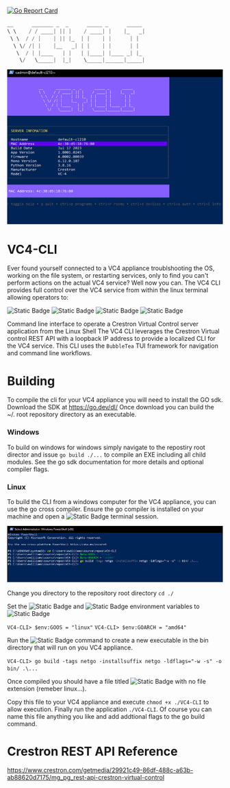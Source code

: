 [![Go Report Card](https://goreportcard.com/badge/github.com/ewilliams0305/offshoot?style=flat-square)](https://goreportcard.com/report/github.com/ewilliams0305/VC4-CLI)
```go
__      _______ _  _      _____ _      _____ 
\ \    / / ____| || |    / ____| |    |_   _|
 \ \  / / |    | || |_  | |    | |      | |  
  \ \/ /| |    |__   _| | |    | |      | |  
   \  / | |____   | |   | |____| |____ _| |_ 
    \/   \_____|  |_|    \_____|______|_____|
```
![Readme Image](./docs/info.gif)

# VC4-CLI
Ever found yourself connected to a VC4 appliance troublshooting the OS, working on the file system,
or restarting services, only to find you can't perform actions on the actual VC4 service? Well now you can. 
The VC4 CLI provides full control over the VC4 service from within the linux terminal allowing operators to:

![Static Badge](https://img.shields.io/badge/LOAD-PROGRAMS-blue)
![Static Badge](https://img.shields.io/badge/CREATE-ROOMS-green)
![Static Badge](https://img.shields.io/badge/RESET-ROOMS-yellow)
![Static Badge](https://img.shields.io/badge/VIEW-STATUS-red)

Command line interface to operate a Crestron Virtual Control server application from the Linux Shell
The VC4 CLI leverages the Crestron Virtual control REST API with a loopback IP address 
to provide a localized CLI for the VC4 service. This CLI 
uses the `BubbleTea` TUI framework for navigation and command line workflows. 

# Building 
To compile the cli for your VC4 appliance you will need to install
the GO sdk. Download the SDK at https://go.dev/dl/ Once download you can build the ~/. root repository directory as an executable. 

### Windows
To build on windows for windows simply navigate to the repostiry root director and issue `go build ./...` to compile an EXE including all child modules.  See the go sdk documentation for more details and optional compiler flags.

### Linux
To build the CLI from a windows computer for the VC4 appliance, you can use the go cross compiler.  Ensure the go compiler is installed on your machine and open a ![Static Badge](https://img.shields.io/badge/POWER-SHELL-yellow) terminal session.

![Readme Image](./docs/ps_build.png)

Change you directory to the repository root directory
`cd ./`

Set the ![Static Badge](https://img.shields.io/badge/GOOS-yellow) and ![Static Badge](https://img.shields.io/badge/GOARCH-yellow) environment variables to ![Static Badge](https://img.shields.io/badge/LINUX-AMD64-red)

`VC4-CLI> $env:GOOS = "linux"`
`VC4-CLI> $env:GOARCH = "amd64"`

Run the ![Static Badge](https://img.shields.io/badge/GO-BUILD-red) command to create a new executable in the bin directory that will run on you VC4 appliance.

`VC4-CLI> go build -tags netgo -installsuffix netgo -ldflags="-w -s" -o bin/ .\...`

Once compiled you should have a file titled ![Static Badge](https://img.shields.io/badge/VC4-CLI-green) with no file extension (remeber linux...).

Copy this file to your VC4 appliance and execute `chmod +x ./VC4-CLI` to allow execution.  Finally run the application `./VC4-CLI`.  Of course you can name this file anything you like and add addtional flags to the go build command.

# Crestron REST API Reference 
https://www.crestron.com/getmedia/29921c49-86df-488c-a63b-ab88620d7175/mg_pg_rest-api-crestron-virtual-control


